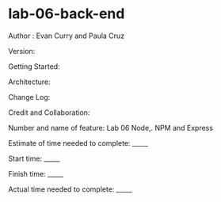 # lab-06-back-end

Author : Evan Curry and Paula Cruz

Version: 

Getting Started: 

Architecture: 

Change Log:

Credit and Collaboration:


Number and name of feature: Lab 06 Node,. NPM and Express

Estimate of time needed to complete: _____

Start time: _____

Finish time: _____

Actual time needed to complete: _____





    
